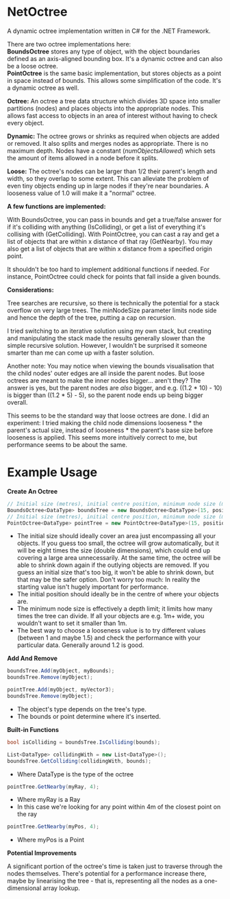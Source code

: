 NetOctree
===========

A dynamic octree implementation written in C# for the .NET Framework.

There are two octree implementations here:    
**BoundsOctree** stores any type of object, with the object boundaries defined as an axis-aligned bounding box. It's a dynamic octree and can also be a loose octree.   
**PointOctree** is the same basic implementation, but stores objects as a point in space instead of bounds. This allows some simplification of the code. It's a dynamic octree as well.

**Octree:** An octree a tree data structure which divides 3D space into smaller partitions (nodes) and places objects into the appropriate nodes. This allows fast access to objects in an area of interest without having to check every object.

**Dynamic:** The octree grows or shrinks as required when objects are added or removed. It also splits and merges nodes as appropriate. There is no maximum depth. Nodes have a constant (*numObjectsAllowed*) which sets the amount of items allowed in a node before it splits.

**Loose:** The octree's nodes can be larger than 1/2 their parent's length and width, so they overlap to some extent. This can alleviate the problem of even tiny objects ending up in large nodes if they're near boundaries. A looseness value of 1.0 will make it a "normal" octree.

**A few functions are implemented:**

With BoundsOctree, you can pass in bounds and get a true/false answer for if it's colliding with anything (IsColliding), or get a list of everything it's collising with (GetColliding).
With PointOctree, you can cast a ray and get a list of objects that are within x distance of that ray (GetNearby). You may also get a list of objects that are within x distance from a specified origin point.

It shouldn't be too hard to implement additional functions if needed. For instance, PointOctree could check for points that fall inside a given bounds.

**Considerations:**

Tree searches are recursive, so there is technically the potential for a stack overflow on very large trees. The minNodeSize parameter limits node side and hence the depth of the tree, putting a cap on recursion.

I tried switching to an iterative solution using my own stack, but creating and manipulating the stack made the results generally slower than the simple recursive solution. However, I wouldn't be surprised it someone smarter than me can come up with a faster solution.

Another note: You may notice when viewing the bounds visualisation that the child nodes' outer edges are all inside the parent nodes. But loose octrees are meant to make the inner nodes bigger... aren't they? The answer is yes, but the parent nodes are *also* bigger, and e.g. ((1.2 * 10) - 10) is bigger than ((1.2 * 5) - 5), so the parent node ends up being bigger overall.

This seems to be the standard way that loose octrees are done. I did an experiment: I tried making the child node dimensions looseness * the parent's actual size, instead of looseness * the parent's base size before looseness is applied. This seems more intuitively correct to me, but performance seems to be about the same.

Example Usage
===========

**Create An Octree**

```C#
// Initial size (metres), initial centre position, minimum node size (metres), looseness
BoundsOctree<DataType> boundsTree = new BoundsOctree<DataType>(15, position, 1, 1.25f);
// Initial size (metres), initial centre position, minimum node size (metres)
PointOctree<DataType> pointTree = new PointOctree<DataType>(15, position, 1);
```

- The initial size should ideally cover an area just encompassing all your objects. If you guess too small, the octree will grow automatically, but it will be eight times the size (double dimensions), which could end up covering a large area unnecessarily. At the same time, the octree will be able to shrink down again if the outlying objects are removed. If you guess an initial size that's too big, it won't be able to shrink down, but that may be the safer option. Don't worry too much: In reality the starting value isn't hugely important for performance.
- The initial position should ideally be in the centre of where your objects are.
- The minimum node size is effectively a depth limit; it limits how many times the tree can divide. If all your objects are e.g. 1m+ wide, you wouldn't want to set it smaller than 1m.
- The best way to choose a looseness value is to try different values (between 1 and maybe 1.5) and check the performance with your particular data. Generally around 1.2 is good.

**Add And Remove**

```C#
boundsTree.Add(myObject, myBounds);
boundsTree.Remove(myObject);

pointTree.Add(myObject, myVector3);
boundsTree.Remove(myObject);
```
- The object's type depends on the tree's type.
- The bounds or point determine where it's inserted.

**Built-in Functions**

```C#
bool isColliding = boundsTree.IsColliding(bounds);
```

```C#
List<DataType> collidingWith = new List<DataType>();
boundsTree.GetColliding(collidingWith, bounds);
```
- Where DataType is the type of the octree

```C#
pointTree.GetNearby(myRay, 4);
```
- Where myRay is a Ray
- In this case we're looking for any point within 4m of the closest point on the ray

```C#
pointTree.GetNearby(myPos, 4);
```
- Where myPos is a Point


**Potential Improvements**

A significant portion of the octree's time is taken just to traverse through the nodes themselves. There's potential for a performance increase there, maybe by linearising the tree - that is, representing all the nodes as a one-dimensional array lookup.
